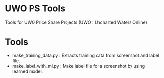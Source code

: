 # UWO PS Tools

Tools for UWO Price Share Projects
(UWO : Uncharted Waters Online)

# Tools
- make_training_data.py
: Extracts training data from screenshot and label file.
- make_label_with_ml.py
: Make label file for a screenshot by using learned model.
